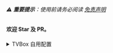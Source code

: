 
###### ⚠️ **重要提示**：使用前请务必阅读 [免责声明](DISCLAIMER.md)

#### 欢迎 Star 及 PR。


<details>
<summary>TVBox 自用配置</summary>

| 文件名 | 说明 |
| - | - |
| myjk.json |自用多仓链接 |
| mytv.txt  | 直播链接 |
| radio.txt | 电台链接 |

```自用多仓链接
https://clun.top/box.json
```

```PG
https://clun.top/jsm.json
```

```饭总
https://clun.top/api.json
```

</details>
